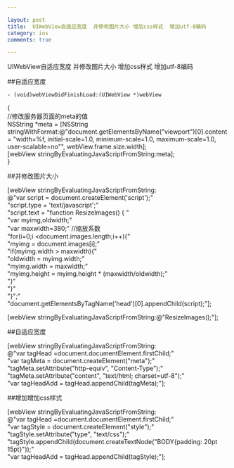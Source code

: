 ```yaml
---

layout: post
title:  UIWebView自适应宽度  并修改图片大小 增加css样式  增加utf-8编码   
category: ios
comments: true

---
```


UIWebView自适应宽度  并修改图片大小 增加css样式  增加utf-8编码 

##自适应宽度 

	- (void)webViewDidFinishLoad:(UIWebView *)webView  
  {     
      //修改服务器页面的meta的值  
      NSString *meta = [NSString stringWithFormat:@"document.getElementsByName(\"viewport\")[0].content = \"width=%f, initial-scale=1.0, minimum-scale=1.0, maximum-scale=1.0, user-scalable=no\"", webView.frame.size.width];  
      [webView stringByEvaluatingJavaScriptFromString:meta];  
  } 
  
##并修改图片大小 

   [webView stringByEvaluatingJavaScriptFromString:  
   @"var script = document.createElement('script');"   
   "script.type = 'text/javascript';"   
   "script.text = \"function ResizeImages() { "   
       "var myimg,oldwidth;"  
       "var maxwidth=380;" //缩放系数   
       "for(i=0;i <document.images.length;i++){"   
           "myimg = document.images[i];"  
           "if(myimg.width > maxwidth){"   
               "oldwidth = myimg.width;"   
               "myimg.width = maxwidth;"   
               "myimg.height = myimg.height * (maxwidth/oldwidth);"   
           "}"   
       "}"   
   "}\";"   
   "document.getElementsByTagName('head')[0].appendChild(script);"];   
    
  [webView stringByEvaluatingJavaScriptFromString:@"ResizeImages();"];  
  
##自适应宽度 

  [webView stringByEvaluatingJavaScriptFromString:  
   @"var tagHead =document.documentElement.firstChild;"  
    "var tagMeta = document.createElement(\"meta\");"   
    "tagMeta.setAttribute(\"http-equiv\", \"Content-Type\");"   
    "tagMeta.setAttribute(\"content\", \"text/html; charset=utf-8\");"   
    "var tagHeadAdd = tagHead.appendChild(tagMeta);"];  
  
##增加增加css样式 

  [webView stringByEvaluatingJavaScriptFromString:  
       @"var tagHead =document.documentElement.firstChild;"  
       "var tagStyle = document.createElement(\"style\");"   
       "tagStyle.setAttribute(\"type\", \"text/css\");"   
       "tagStyle.appendChild(document.createTextNode(\"BODY{padding: 20pt 15pt}\"));"  
       "var tagHeadAdd = tagHead.appendChild(tagStyle);"];  
